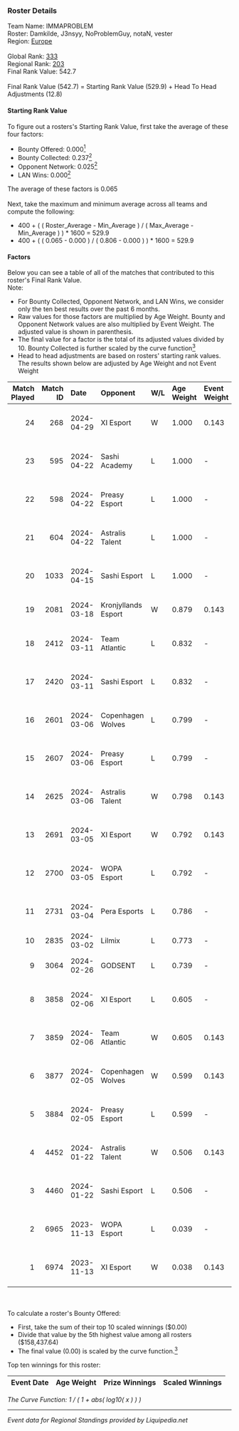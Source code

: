 ### Roster Details<br />
Team Name: IMMAPROBLEM<br />
Roster: Damkilde, J3nsyy, NoProblemGuy, notaN, vester<br />
Region: [Europe]( ../standings_europe.md)<br />
<br />
Global Rank: [333](../standings_global.md)<br />
Regional Rank: [203]( ../standings_europe.md)<br />
Final Rank Value:  542.7<br />
<br />
Final Rank Value (542.7) = Starting Rank Value (529.9) + Head To Head Adjustments (12.8)<br />

#### Starting Rank Value<br />
To figure out a rosters's Starting Rank Value, first take the average of these four factors:<br />
- Bounty Offered: 0.000[<sup>1</sup>](#table2)
- Bounty Collected: 0.237[<sup>2</sup>](#table1)
- Opponent Network: 0.025[<sup>2</sup>](#table1)
- LAN Wins: 0.000[<sup>2</sup>](#table1)

The average of these factors is 0.065<br />
<br />
Next, take the maximum and minimum average across all teams and compute the following:<br />
- 400 + ( ( Roster_Average - Min_Average ) / ( Max_Average - Min_Average ) ) * 1600 = 529.9
- 400 + ( ( 0.065 - 0.000 ) / ( 0.806 - 0.000 ) ) * 1600 = 529.9


#### Factors<br />
Below you can see a table of all of the matches that contributed to this roster's Final Rank Value.<br />
Note:<br />

- For Bounty Collected, Opponent Network, and LAN Wins, we consider only the ten best results over the past 6 months.
- Raw values for those factors are multiplied by Age Weight. Bounty and Opponent Network values are also multiplied by Event Weight. The adjusted value is shown in parenthesis.
- The final value for a factor is the total of its adjusted values divided by 10. Bounty Collected is further scaled by the curve function[<sup>3</sup>](#curveFunction)
- Head to head adjustments are based on rosters' starting rank values. The results shown below are adjusted by Age Weight and not Event Weight
<span id="table1"></span><br />


| Match Played | Match ID | Date       | Opponent            | W/L | Age Weight | Event Weight | Bounty Collected | Opponent Network | LAN Wins  | H2H Adj. | Roster                                        |
| -: | -: | :- | :- | :- | :- | :- | :- | :- | :- | -: | :- |
|           24 |      268 | 2024-04-29 | XI Esport           | W   | 1.000      | 0.143        | 0.002 (0.000)    | 0.313 (0.045)    | 0 (0.000) |    21.52 | Damkilde, J3nsyy, NoProblemGuy, notaN, vester |
|           23 |      595 | 2024-04-22 | Sashi Academy       | L   | 1.000      | -            | -                | -                | -         |   -11.73 | Damkilde, J3nsyy, NoProblemGuy, notaN, vester |
|           22 |      598 | 2024-04-22 | Preasy Esport       | L   | 1.000      | -            | -                | -                | -         |    -9.37 | Damkilde, J3nsyy, NoProblemGuy, notaN, vester |
|           21 |      604 | 2024-04-22 | Astralis Talent     | L   | 1.000      | -            | -                | -                | -         |    -5.08 | Damkilde, J3nsyy, NoProblemGuy, notaN, vester |
|           20 |     1033 | 2024-04-15 | Sashi Esport        | L   | 1.000      | -            | -                | -                | -         |    -1.48 | Damkilde, J3nsyy, NoProblemGuy, notaN, vester |
|           19 |     2081 | 2024-03-18 | Kronjyllands Esport | W   | 0.879      | 0.143        | 0.000 (0.000)    | 0.035 (0.004)    | 0 (0.000) |    11.65 | daxy, J3nsyy, NoProblemGuy, notaN, vester     |
|           18 |     2412 | 2024-03-11 | Team Atlantic       | L   | 0.832      | -            | -                | -                | -         |   -12.54 | Damkilde, daxy, NoProblemGuy, notaN, vester   |
|           17 |     2420 | 2024-03-11 | Sashi Esport        | L   | 0.832      | -            | -                | -                | -         |    -5.66 | Damkilde, daxy, NoProblemGuy, notaN, vester   |
|           16 |     2601 | 2024-03-06 | Copenhagen Wolves   | L   | 0.799      | -            | -                | -                | -         |    -9.54 | Damkilde, daxy, NoProblemGuy, notaN, vester   |
|           15 |     2607 | 2024-03-06 | Preasy Esport       | L   | 0.799      | -            | -                | -                | -         |    -6.79 | Damkilde, daxy, NoProblemGuy, notaN, vester   |
|           14 |     2625 | 2024-03-06 | Astralis Talent     | W   | 0.798      | 0.143        | 0.030 (0.003)    | 0.613 (0.070)    | 0 (0.000) |    22.40 | Damkilde, daxy, NoProblemGuy, notaN, vester   |
|           13 |     2691 | 2024-03-05 | XI Esport           | W   | 0.792      | 0.143        | 0.002 (0.000)    | 0.313 (0.035)    | 0 (0.000) |    17.35 | Damkilde, daxy, NoProblemGuy, notaN, vester   |
|           12 |     2700 | 2024-03-05 | WOPA Esport         | L   | 0.792      | -            | -                | -                | -         |    -5.92 | Damkilde, daxy, NoProblemGuy, notaN, vester   |
|           11 |     2731 | 2024-03-04 | Pera Esports        | L   | 0.786      | -            | -                | -                | -         |    -2.72 | Damkilde, daxy, NoProblemGuy, notaN, vester   |
|           10 |     2835 | 2024-03-02 | Lilmix              | L   | 0.773      | -            | -                | -                | -         |    -8.85 | Brillo, dex, poiii, quix, zyyx                |
|            9 |     3064 | 2024-02-26 | GODSENT             | L   | 0.739      | -            | -                | -                | -         |    -4.44 | Damkilde, daxy, J3nsyy, notaN, vester         |
|            8 |     3858 | 2024-02-06 | XI Esport           | L   | 0.605      | -            | -                | -                | -         |    -5.96 | Damkilde, daxy, NoProblemGuy, notaN, vester   |
|            7 |     3859 | 2024-02-06 | Team Atlantic       | W   | 0.605      | 0.143        | 0.000 (0.000)    | 0.122 (0.011)    | 0 (0.000) |     9.29 | Damkilde, daxy, NoProblemGuy, notaN, vester   |
|            6 |     3877 | 2024-02-05 | Copenhagen Wolves   | W   | 0.599      | 0.143        | 0.000 (0.000)    | 0.417 (0.036)    | 0 (0.000) |    12.37 | Damkilde, daxy, NoProblemGuy, notaN, vester   |
|            5 |     3884 | 2024-02-05 | Preasy Esport       | L   | 0.599      | -            | -                | -                | -         |    -4.33 | Damkilde, daxy, NoProblemGuy, notaN, vester   |
|            4 |     4452 | 2024-01-22 | Astralis Talent     | W   | 0.506      | 0.143        | 0.030 (0.002)    | 0.613 (0.044)    | 0 (0.000) |    14.61 | Damkilde, daxy, NoProblemGuy, notaN, vester   |
|            3 |     4460 | 2024-01-22 | Sashi Esport        | L   | 0.506      | -            | -                | -                | -         |    -2.64 | Damkilde, daxy, NoProblemGuy, notaN, vester   |
|            2 |     6965 | 2023-11-13 | WOPA Esport         | L   | 0.039      | -            | -                | -                | -         |    -0.24 | Damkilde, daxy, NoProblemGuy, notaN, vester   |
|            1 |     6974 | 2023-11-13 | XI Esport           | W   | 0.038      | 0.143        | 0.002 (0.000)    | 0.313 (0.002)    | 0 (0.000) |     0.86 | Damkilde, daxy, NoProblemGuy, notaN, vester   |

<br />
<span id="table2"></span><br />
To calculate a roster's Bounty Offered:<br />

- First, take the sum of their top 10 scaled winnings ($0.00)
- Divide that value by the 5th highest value among all rosters ($158,437.64)
- The final value (0.00) is scaled by the curve function.[<sup>3</sup>](#curveFunction)

Top ten winnings for this roster:<br />

| Event Date | Age Weight | Prize Winnings | Scaled Winnings |
| :- | -: | :- | :- |


<span id="curveFunction"></span>_The Curve Function: 1 / ( 1 + abs( log10( x ) ) )_<br />

---
_Event data for Regional Standings provided by Liquipedia.net_<br />
